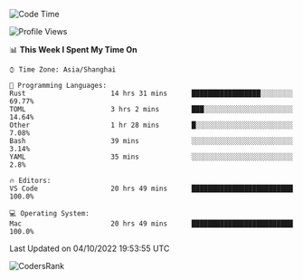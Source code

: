 <!--START_SECTION:waka-->
![Code Time](http://img.shields.io/badge/Code%20Time-1%2C701%20hrs%2016%20mins-blue)

![Profile Views](http://img.shields.io/badge/Profile%20Views-4-blue)

📊 **This Week I Spent My Time On** 

```text
⌚︎ Time Zone: Asia/Shanghai

💬 Programming Languages: 
Rust                     14 hrs 31 mins      █████████████████░░░░░░░░   69.77% 
TOML                     3 hrs 2 mins        ███░░░░░░░░░░░░░░░░░░░░░░   14.64% 
Other                    1 hr 28 mins        █░░░░░░░░░░░░░░░░░░░░░░░░   7.08% 
Bash                     39 mins             ░░░░░░░░░░░░░░░░░░░░░░░░░   3.14% 
YAML                     35 mins             ░░░░░░░░░░░░░░░░░░░░░░░░░   2.8%

🔥 Editors: 
VS Code                  20 hrs 49 mins      █████████████████████████   100.0%

💻 Operating System: 
Mac                      20 hrs 49 mins      █████████████████████████   100.0%

```


 Last Updated on 04/10/2022 19:53:55 UTC
<!--END_SECTION:waka-->

![CodersRank](https://cr-skills-chart-widget.azurewebsites.net/api/api?username=BugenZhao&padding=16&tooltip=true&branding=false&sort-by-score=true&skills=Rust%2C%20Swift%2C%20C%2C%20TypeScript%2C%20Java%2C%20Go%2C%20Dart%2C%20C%2B%2B%2C%20Python%2C%20Assembly%2C%20Shell%2C%20Kotlin)
